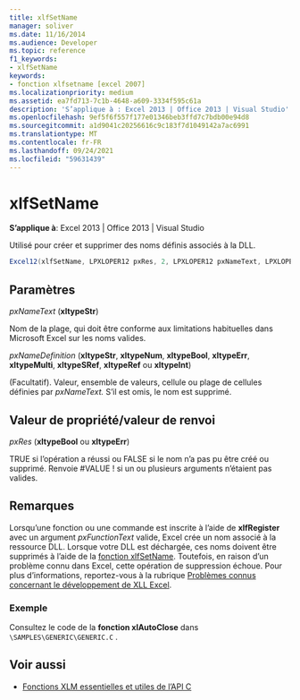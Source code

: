 ```yaml
---
title: xlfSetName
manager: soliver
ms.date: 11/16/2014
ms.audience: Developer
ms.topic: reference
f1_keywords:
- xlfSetName
keywords:
- fonction xlfsetname [excel 2007]
ms.localizationpriority: medium
ms.assetid: ea7fd713-7c1b-4648-a609-3334f595c61a
description: 'S’applique à : Excel 2013 | Office 2013 | Visual Studio'
ms.openlocfilehash: 9ef5f6f557f177e01346beb3ffd7c7bdb00e94d8
ms.sourcegitcommit: a1d9041c20256616c9c183f7d1049142a7ac6991
ms.translationtype: MT
ms.contentlocale: fr-FR
ms.lasthandoff: 09/24/2021
ms.locfileid: "59631439"
---
```

# <a name="xlfsetname"></a>xlfSetName

**S’applique à**: Excel 2013 | Office 2013 | Visual Studio 
  
Utilisé pour créer et supprimer des noms définis associés à la DLL.
  
```cs
Excel12(xlfSetName, LPXLOPER12 pxRes, 2, LPXLOPER12 pxNameText, LPXLOPER12 pxNameDefinition);
```

## <a name="parameters"></a>Paramètres

_pxNameText_ (**xltypeStr**)
  
Nom de la plage, qui doit être conforme aux limitations habituelles dans Microsoft Excel sur les noms valides.
  
_pxNameDefinition_ (**xltypeStr**, **xltypeNum**, **xltypeBool**, **xltypeErr**, **xltypeMulti**, **xltypeSRef**, **xltypeRef** ou **xltypeInt**)
  
(Facultatif). Valeur, ensemble de valeurs, cellule ou plage de cellules définies par _pxNameText._ S’il est omis, le nom est supprimé. 
  
## <a name="property-valuereturn-value"></a>Valeur de propriété/valeur de renvoi

_pxRes_ (**xltypeBool** ou **xltypeErr**)
  
TRUE si l’opération a réussi ou FALSE si le nom n’a pas pu être créé ou supprimé. Renvoie #VALUE ! si un ou plusieurs arguments n’étaient pas valides.
  
## <a name="remarks"></a>Remarques

Lorsqu’une fonction ou une commande est inscrite à l’aide de **xlfRegister** avec un argument _pxFunctionText_ valide, Excel crée un nom associé à la ressource DLL. Lorsque votre DLL est déchargée, ces noms doivent être supprimés à l’aide de la [fonction xlfSetName](xlfsetname.md). Toutefois, en raison d’un problème connu dans Excel, cette opération de suppression échoue. Pour plus d’informations, reportez-vous à la rubrique [Problèmes connus concernant le développement de XLL Excel](known-issues-in-excel-xll-development.md).
  
### <a name="example"></a>Exemple

Consultez le code de la **fonction xlAutoClose** dans  `\SAMPLES\GENERIC\GENERIC.C` .
  
## <a name="see-also"></a>Voir aussi

- [Fonctions XLM essentielles et utiles de l’API C](essential-and-useful-c-api-xlm-functions.md)

